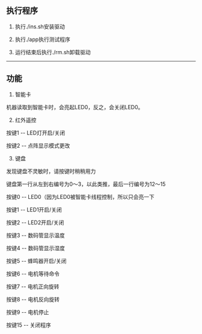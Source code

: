 ## 执行程序

1. 执行./ins.sh安装驱动

2. 执行./app执行测试程序

3. 运行结束后执行./rm.sh卸载驱动

***

## 功能

1. 智能卡

机器读取到智能卡时，会亮起LED0，反之，会关闭LED0。

2. 红外遥控

按键1 -- LED灯开启/关闭

按键2 -- 点阵显示模式更改

3. 键盘

发现键盘不灵敏时，请按键时稍稍用力

键盘第一行从左到右编号为0～3，以此类推，最后一行编号为12～15

按键0 -- LED0（因为LED0被智能卡线程控制，所以只会亮一下

按键1 -- LED1开启/关闭

按键2 -- LED2开启/关闭

按键3 -- 数码管显示温度

按键4 -- 数码管显示湿度

按键5 -- 蜂鸣器开启/关闭

按键6 -- 电机等待命令

按键7 -- 电机正向旋转

按键8 -- 电机反向旋转

按键9 -- 电机停止

按键15 -- 关闭程序


